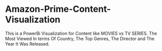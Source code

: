 # Amazon-Prime-Content-Visualization
This is a PowerBi Visualization for Content like MOVIES vs TV SERIES.
The Most Viewed In terms Of Country,
The Top Genres,
The Director and The Year It Was Released.
